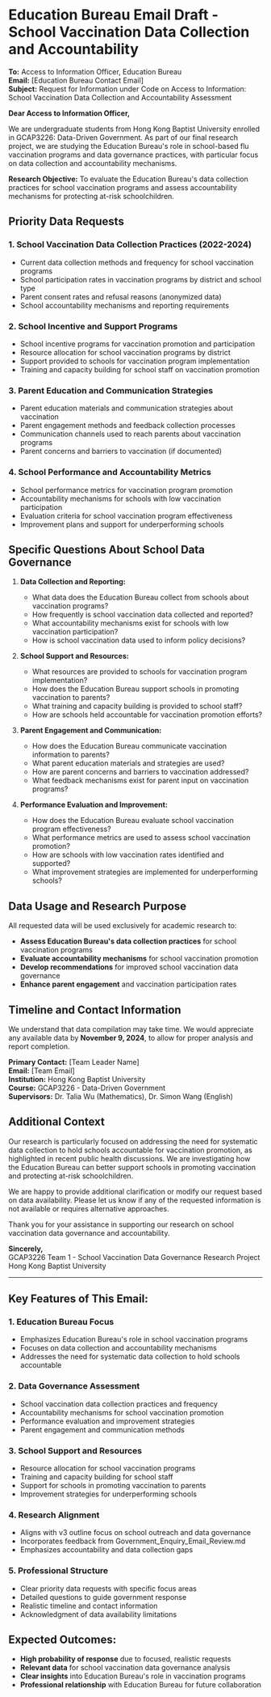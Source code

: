 # Education Bureau Email Draft - School Vaccination Data Collection and Accountability

**To:** Access to Information Officer, Education Bureau  
**Email:** [Education Bureau Contact Email]  
**Subject:** Request for Information under Code on Access to Information: School Vaccination Data Collection and Accountability Assessment  

**Dear Access to Information Officer,**

We are undergraduate students from Hong Kong Baptist University enrolled in GCAP3226: Data-Driven Government. As part of our final research project, we are studying the Education Bureau's role in school-based flu vaccination programs and data governance practices, with particular focus on data collection and accountability mechanisms.

**Research Objective:** To evaluate the Education Bureau's data collection practices for school vaccination programs and assess accountability mechanisms for protecting at-risk schoolchildren.

## Priority Data Requests

### 1. **School Vaccination Data Collection Practices (2022-2024)**
- Current data collection methods and frequency for school vaccination programs
- School participation rates in vaccination programs by district and school type
- Parent consent rates and refusal reasons (anonymized data)
- School accountability mechanisms and reporting requirements

### 2. **School Incentive and Support Programs**
- School incentive programs for vaccination promotion and participation
- Resource allocation for school vaccination programs by district
- Support provided to schools for vaccination program implementation
- Training and capacity building for school staff on vaccination promotion

### 3. **Parent Education and Communication Strategies**
- Parent education materials and communication strategies about vaccination
- Parent engagement methods and feedback collection processes
- Communication channels used to reach parents about vaccination programs
- Parent concerns and barriers to vaccination (if documented)

### 4. **School Performance and Accountability Metrics**
- School performance metrics for vaccination program promotion
- Accountability mechanisms for schools with low vaccination participation
- Evaluation criteria for school vaccination program effectiveness
- Improvement plans and support for underperforming schools

## Specific Questions About School Data Governance

1. **Data Collection and Reporting:**
   - What data does the Education Bureau collect from schools about vaccination programs?
   - How frequently is school vaccination data collected and reported?
   - What accountability mechanisms exist for schools with low vaccination participation?
   - How is school vaccination data used to inform policy decisions?

2. **School Support and Resources:**
   - What resources are provided to schools for vaccination program implementation?
   - How does the Education Bureau support schools in promoting vaccination to parents?
   - What training and capacity building is provided to school staff?
   - How are schools held accountable for vaccination promotion efforts?

3. **Parent Engagement and Communication:**
   - How does the Education Bureau communicate vaccination information to parents?
   - What parent education materials and strategies are used?
   - How are parent concerns and barriers to vaccination addressed?
   - What feedback mechanisms exist for parent input on vaccination programs?

4. **Performance Evaluation and Improvement:**
   - How does the Education Bureau evaluate school vaccination program effectiveness?
   - What performance metrics are used to assess school vaccination promotion?
   - How are schools with low vaccination rates identified and supported?
   - What improvement strategies are implemented for underperforming schools?

## Data Usage and Research Purpose

All requested data will be used exclusively for academic research to:
- **Assess Education Bureau's data collection practices** for school vaccination programs
- **Evaluate accountability mechanisms** for school vaccination promotion
- **Develop recommendations** for improved school vaccination data governance
- **Enhance parent engagement** and vaccination participation rates

## Timeline and Contact Information

We understand that data compilation may take time. We would appreciate any available data by **November 9, 2024**, to allow for proper analysis and report completion.

**Primary Contact:** [Team Leader Name]  
**Email:** [Team Email]  
**Institution:** Hong Kong Baptist University  
**Course:** GCAP3226 - Data-Driven Government  
**Supervisors:** Dr. Talia Wu (Mathematics), Dr. Simon Wang (English)

## Additional Context

Our research is particularly focused on addressing the need for systematic data collection to hold schools accountable for vaccination promotion, as highlighted in recent public health discussions. We are investigating how the Education Bureau can better support schools in promoting vaccination and protecting at-risk schoolchildren.

We are happy to provide additional clarification or modify our request based on data availability. Please let us know if any of the requested information is not available or requires alternative approaches.

Thank you for your assistance in supporting our research on school vaccination data governance and accountability.

**Sincerely,**  
GCAP3226 Team 1 - School Vaccination Data Governance Research Project  
Hong Kong Baptist University

---

## Key Features of This Email:

### **1. Education Bureau Focus**
- Emphasizes Education Bureau's role in school vaccination programs
- Focuses on data collection and accountability mechanisms
- Addresses the need for systematic data collection to hold schools accountable

### **2. Data Governance Assessment**
- School vaccination data collection practices and frequency
- Accountability mechanisms for school vaccination promotion
- Performance evaluation and improvement strategies
- Parent engagement and communication methods

### **3. School Support and Resources**
- Resource allocation for school vaccination programs
- Training and capacity building for school staff
- Support for schools in promoting vaccination to parents
- Improvement strategies for underperforming schools

### **4. Research Alignment**
- Aligns with v3 outline focus on school outreach and data governance
- Incorporates feedback from Government_Enquiry_Email_Review.md
- Emphasizes accountability and data collection gaps

### **5. Professional Structure**
- Clear priority data requests with specific focus areas
- Detailed questions to guide government response
- Realistic timeline and contact information
- Acknowledgment of data availability limitations

## Expected Outcomes:

- **High probability of response** due to focused, realistic requests
- **Relevant data** for school vaccination data governance analysis
- **Clear insights** into Education Bureau's role in vaccination programs
- **Professional relationship** with Education Bureau for future collaboration
